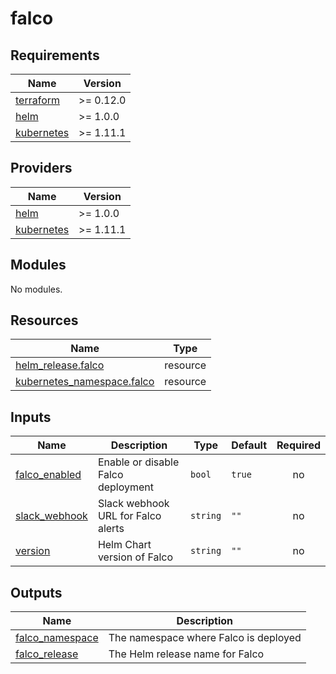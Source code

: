 # falco

<!-- BEGINNING OF PRE-COMMIT-TERRAFORM DOCS HOOK -->
## Requirements

| Name | Version |
|------|---------|
| <a name="requirement_terraform"></a> [terraform](#requirement\_terraform) | >= 0.12.0 |
| <a name="requirement_helm"></a> [helm](#requirement\_helm) | >= 1.0.0 |
| <a name="requirement_kubernetes"></a> [kubernetes](#requirement\_kubernetes) | >= 1.11.1 |

## Providers

| Name | Version |
|------|---------|
| <a name="provider_helm"></a> [helm](#provider\_helm) | >= 1.0.0 |
| <a name="provider_kubernetes"></a> [kubernetes](#provider\_kubernetes) | >= 1.11.1 |

## Modules

No modules.

## Resources

| Name | Type |
|------|------|
| [helm_release.falco](https://registry.terraform.io/providers/hashicorp/helm/latest/docs/resources/release) | resource |
| [kubernetes_namespace.falco](https://registry.terraform.io/providers/hashicorp/kubernetes/latest/docs/resources/namespace) | resource |

## Inputs

| Name | Description | Type | Default | Required |
|------|-------------|------|---------|:--------:|
| <a name="input_falco_enabled"></a> [falco\_enabled](#input\_falco\_enabled) | Enable or disable Falco deployment | `bool` | `true` | no |
| <a name="input_slack_webhook"></a> [slack\_webhook](#input\_slack\_webhook) | Slack webhook URL for Falco alerts | `string` | `""` | no |
| <a name="input_version"></a> [version](#input\_version) | Helm Chart version of Falco | `string` | `""` | no |

## Outputs

| Name | Description |
|------|-------------|
| <a name="output_falco_namespace"></a> [falco\_namespace](#output\_falco\_namespace) | The namespace where Falco is deployed |
| <a name="output_falco_release"></a> [falco\_release](#output\_falco\_release) | The Helm release name for Falco |
<!-- END OF PRE-COMMIT-TERRAFORM DOCS HOOK -->
